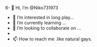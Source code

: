 6- 👋 Hi, I’m @Niko731973
- 👀 I’m interested in long play...
- 🌱 I’m currently learning ...
- 💞️ I’m looking to collaborate on ...
- 
- 📫 How to reach me .like natural gays.

<!---
Niko731973/Niko731973 is a ✨ special ✨ repository because its `README.md` (this file)https://github.com/Niko731973/SexDate.git appears on your GitHub profile.
You can click the Preview link to take a look at your changes.
--->
